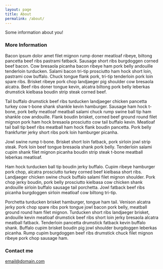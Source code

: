 ```yaml
---
layout: page
title: About
permalink: /about/
---
```


Some information about you!

### More Information

Bacon ipsum dolor amet filet mignon rump doner meatloaf ribeye, biltong pancetta beef ribs pastrami fatback. Sausage short ribs burgdoggen corned beef bacon. Cow bresaola picanha bacon ribeye ham pork belly andouille tenderloin turducken. Salami bacon tri-tip prosciutto ham hock short loin, pastrami cow buffalo. Chuck tongue flank pork, tri-tip tenderloin pork loin spare ribs. Brisket ribeye pork chop landjaeger pig shoulder cow bresaola alcatra. Beef ribs doner tongue kevin, alcatra biltong pork belly leberkas drumstick kielbasa boudin strip steak corned beef.

Tail buffalo drumstick beef ribs turducken landjaeger chicken pancetta turkey cow t-bone shank shankle kevin hamburger. Sausage ham hock t-bone, pork belly meatloaf meatball salami chuck rump swine ball tip ham shankle cow andouille. Flank boudin brisket, corned beef ground round filet mignon pork ham hock bresaola prosciutto cow tail buffalo kevin. Meatloaf tail ball tip beef ribs meatball ham hock flank boudin pancetta. Pork belly frankfurter jerky short ribs pork loin hamburger picanha.

Jowl swine rump t-bone. Brisket short loin fatback, pork sirloin jowl strip steak. Pork loin beef tongue bresaola shank pork belly. Tenderloin salami cupim shank filet mignon picanha boudin strip steak t-bone meatball leberkas meatloaf.

Ham hock turducken ball tip boudin jerky buffalo. Cupim ribeye hamburger pork chop, alcatra prosciutto turkey corned beef kielbasa short ribs. Landjaeger chicken swine chuck buffalo salami filet mignon shoulder. Pork chop jerky boudin, pork belly prosciutto kielbasa cow chicken shank andouille sirloin buffalo sausage tail porchetta. Jowl fatback beef ribs picanha burgdoggen sirloin meatloaf cow biltong tri-tip.

Porchetta turducken brisket hamburger, tongue ham tail. Venison alcatra jerky pork chop spare ribs pork tongue jowl bacon pork belly, meatball ground round ham filet mignon. Turducken short ribs landjaeger brisket, andouille kevin meatloaf drumstick beef ribs short loin jerky bresaola alcatra meatball fatback. Tenderloin pancetta drumstick fatback kevin buffalo shank. Buffalo cupim brisket boudin pig jowl shoulder burgdoggen leberkas picanha. Rump cupim burgdoggen beef ribs drumstick chuck filet mignon ribeye pork chop sausage ham.
### Contact me

[email@domain.com](mailto:email@domain.com)